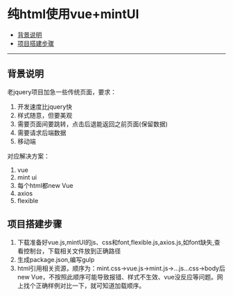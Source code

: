 # 纯html使用vue+mintUI

* [背景说明](#背景说明)
* [项目搭建步骤](#项目搭建步骤)

---

## 背景说明

老jquery项目加急一些传统页面，要求：

1. 开发速度比jquery快
2. 样式随意，但要美观
3. 需要页面间要跳转，点击后退能返回之前页面(保留数据)
4. 需要请求后端数据
5. 移动端

对应解决方案：

1. vue
2. mint ui
3. 每个html都new Vue
4. axios
5. flexible

## 项目搭建步骤

1. 下载准备好vue.js,mintUI的js、css和font,flexible.js,axios.js,如font缺失,查看控制台，下载相关文件放到正确路径
2. 生成package.json,编写gulp
3. html引用相关资源，顺序为：mint.css->vue.js->mint.js->...js...css->body后new Vue，不按照此顺序可能导致报错、样式不生效、vue没反应等问题。网上找个正确样例对比一下，就可知道加载顺序。